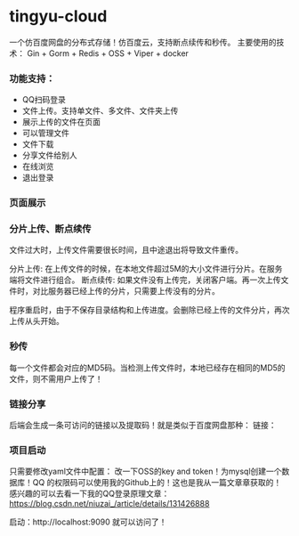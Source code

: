 # tingyu-cloud
一个仿百度网盘的分布式存储！仿百度云，支持断点续传和秒传。
主要使用的技术：
  Gin + Gorm + Redis + OSS + Viper + docker

### 功能支持：
* QQ扫码登录
* 文件上传。支持单文件、多文件、文件夹上传
* 展示上传的文件在页面
* 可以管理文件
* 文件下载
* 分享文件给别人
* 在线浏览
* 退出登录
### 页面展示


### 分片上传、断点续传
文件过大时，上传文件需要很长时间，且中途退出将导致文件重传。

分片上传: 在上传文件的时候，在本地文件超过5M的大小文件进行分片。在服务端将文件进行组合。
断点续传: 如果文件没有上传完，关闭客户端。再一次上传文件时，对比服务器已经上传的分片，只需要上传没有的分片。

程序重启时，由于不保存目录结构和上传进度。会删除已经上传的文件分片，再次上传从头开始。

### 秒传
每一个文件都会对应的MD5码。当检测上传文件时，本地已经存在相同的MD5的文件，则不需用户上传了！

### 链接分享
后端会生成一条可访问的链接以及提取码！就是类似于百度网盘那种：
链接：

### 项目启动
只需要修改yaml文件中配置：
改一下OSS的key and token！为mysql创建一个数据库！QQ 的权限码可以使用我的Github上的！这也是我从一篇文章章获取的！
感兴趣的可以去看一下我的QQ登录原理文章：https://blog.csdn.net/niuzai_/article/details/131426888

启动：http://localhost:9090  就可以访问了！

